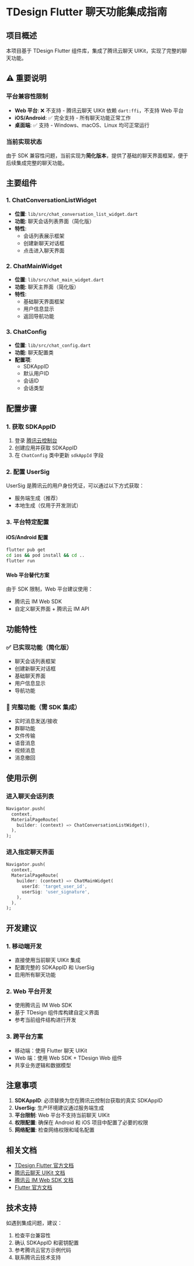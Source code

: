 # TDesign Flutter 聊天功能集成指南

## 项目概述

本项目基于 TDesign Flutter 组件库，集成了腾讯云聊天 UIKit，实现了完整的聊天功能。

## ⚠️ 重要说明

### 平台兼容性限制
- **Web 平台**: ❌ 不支持 - 腾讯云聊天 UIKit 依赖 `dart:ffi`，不支持 Web 平台
- **iOS/Android**: ✅ 完全支持 - 所有聊天功能正常工作
- **桌面端**: ✅ 支持 - Windows、macOS、Linux 均可正常运行

### 当前实现状态
由于 SDK 兼容性问题，当前实现为**简化版本**，提供了基础的聊天界面框架，便于后续集成完整的聊天功能。

## 主要组件

### 1. ChatConversationListWidget
- **位置**: `lib/src/chat_conversation_list_widget.dart`
- **功能**: 聊天会话列表界面（简化版）
- **特性**:
  - 会话列表展示框架
  - 创建新聊天对话框
  - 点击进入聊天界面

### 2. ChatMainWidget
- **位置**: `lib/src/chat_main_widget.dart`
- **功能**: 聊天主界面（简化版）
- **特性**:
  - 基础聊天界面框架
  - 用户信息显示
  - 返回导航功能

### 3. ChatConfig
- **位置**: `lib/src/chat_config.dart`
- **功能**: 聊天配置类
- **配置项**:
  - SDKAppID
  - 默认用户ID
  - 会话ID
  - 会话类型

## 配置步骤

### 1. 获取 SDKAppID
1. 登录 [腾讯云控制台](https://console.cloud.tencent.com/im)
2. 创建应用并获取 SDKAppID
3. 在 `ChatConfig` 类中更新 `sdkAppId` 字段

### 2. 配置 UserSig
UserSig 是腾讯云的用户身份凭证，可以通过以下方式获取：
- 服务端生成（推荐）
- 本地生成（仅用于开发测试）

### 3. 平台特定配置

#### iOS/Android 配置
```bash
flutter pub get
cd ios && pod install && cd ..
flutter run
```

#### Web 平台替代方案
由于 SDK 限制，Web 平台建议使用：
- 腾讯云 IM Web SDK
- 自定义聊天界面 + 腾讯云 IM API

## 功能特性

### ✅ 已实现功能（简化版）
- 聊天会话列表框架
- 创建新聊天对话框
- 基础聊天界面
- 用户信息显示
- 导航功能

### 🚧 完整功能（需 SDK 集成）
- 实时消息发送/接收
- 群聊功能
- 文件传输
- 语音消息
- 视频消息
- 消息撤回

## 使用示例

### 进入聊天会话列表
```dart
Navigator.push(
  context,
  MaterialPageRoute(
    builder: (context) => ChatConversationListWidget(),
  ),
);
```

### 进入指定聊天界面
```dart
Navigator.push(
  context,
  MaterialPageRoute(
    builder: (context) => ChatMainWidget(
      userId: 'target_user_id',
      userSig: 'user_signature',
    ),
  ),
);
```

## 开发建议

### 1. 移动端开发
- 直接使用当前聊天 UIKit 集成
- 配置完整的 SDKAppID 和 UserSig
- 启用所有聊天功能

### 2. Web 平台开发
- 使用腾讯云 IM Web SDK
- 基于 TDesign 组件库构建自定义界面
- 参考当前组件结构进行开发

### 3. 跨平台方案
- 移动端：使用 Flutter 聊天 UIKit
- Web 端：使用 Web SDK + TDesign Web 组件
- 共享业务逻辑和数据模型

## 注意事项

1. **SDKAppID**: 必须替换为您在腾讯云控制台获取的真实 SDKAppID
2. **UserSig**: 生产环境建议通过服务端生成
3. **平台限制**: Web 平台不支持当前聊天 UIKit
4. **权限配置**: 确保在 Android 和 iOS 项目中配置了必要的权限
5. **网络配置**: 检查网络权限和域名配置

## 相关文档

- [TDesign Flutter 官方文档](https://tdesign.tencent.com/flutter/)
- [腾讯云聊天 UIKit 文档](https://cloud.tencent.com/document/product/269/70747)
- [腾讯云 IM Web SDK 文档](https://cloud.tencent.com/document/product/269/36838)
- [Flutter 官方文档](https://flutter.dev/docs)

## 技术支持

如遇到集成问题，建议：
1. 检查平台兼容性
2. 确认 SDKAppID 和密钥配置
3. 参考腾讯云官方示例代码
4. 联系腾讯云技术支持